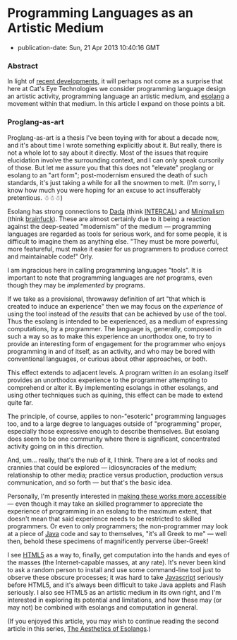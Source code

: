 Programming Languages as an Artistic Medium
===========================================

*   publication-date: Sun, 21 Apr 2013 10:40:16 GMT

### Abstract

In light of [recent developments](https://github.com/cwales/cwales.github.com/issues/1),
it will perhaps not come as a surprise that here at Cat's Eye Technologies
we consider programming language design an artistic activity, programming
language an artistic medium, and [esolang][] a movement within that
medium.  In this article I expand on those points a bit.

### Proglang-as-art

Proglang-as-art is a thesis I've been toying with for about a decade now, and
it's about time I wrote something explicitly about it.  But really, there is
not a whole lot to say about it directly.  Most of the issues that require
elucidation involve the surrounding context, and I can only speak cursorily of
those.  But let me assure you that this does not "elevate" proglang or esolang
to an "art form"; post-modernism ensured the death of such standards, it's just
taking a while for all the snowmen to melt.  (I'm sorry, I know how much you were
hoping for an excuse to act insufferably pretentious.  ☃☃☃)

Esolang has strong connections to [Dada][] (think [INTERCAL][]) and
[Minimalism][] (think [brainfuck][]).  These are almost certainly due to it
being a reaction
against the deep-seated "modernism" of the medium — programming languages are
regarded as tools for serious work, and for some people, it is difficult to
imagine them as anything else.  "They must be more powerful, more featureful,
must make it easier for us programmers to produce correct and maintainable
code!"  Orly.

I am ingracious here in calling programming languages "tools".  It is important
to note that programming languages are *not* programs, even though they may be
*implemented* by programs.

If we take as a provisional, throwaway definition of art "that which is created
to induce an experience" then we may focus on the *experience* of using the tool
instead of the *results* that can be achieved by use of the tool.  Thus the
esolang is intended to be experienced, as a medium of expressing computations,
by a programmer.  The language is, generally, composed in such a way so as
to make this experience an unorthodox one,
to try to provide an interesting form of engagement for the programmer
who enjoys programming in and of itself, as an activity, and who may be bored
with conventional languages, or curious about other approaches, or both.

This effect extends to adjacent levels.  A program written *in* an esolang
itself provides an unorthodox experience to the programmer attempting to
comprehend or alter it.  By implementing esolangs in other esolangs, and using
other techniques such as quining, this effect can be made to extend quite far.

The principle, of course, applies to non-"esoteric" programming languages too,
and to a large degree to languages outside of "programming" proper, especially
those expressive enough to describe themselves.  But esolang does seem to be
one community where there is significant, concentrated activity going on in
this direction.

And, um... really, that's the nub of it, I think.  There are a lot of nooks
and crannies that could be explored — idiosyncracies of the medium; relationship
to other media; practice versus production, production versus communication,
and so forth — but that's the basic idea.

Personally, I'm presently interested in
[making these works more accessible][] —
even though it may take an skilled programmer to appreciate the experience of
programming in an esolang to the maximum extent, that doesn't mean that said
experience needs to be restricted to skilled programmers.  Or even to only
programmers; the non-programmer may look at a piece of [Java][] code and say to
themselves, "it's all Greek to me" — well then, behold these specimens of
magnificently perverse über-Greek!

I see [HTML5][] as a way to, finally, get computation into the hands and eyes
of the masses (the Internet-capable masses, at any rate).  It's never been kind
to ask a random person to install and use some command-line tool just to
observe these obscure processes; it was hard to take [Javascript][]
seriously before HTML5, and it's always been difficult to take Java applets
and Flash seriously.  I also see HTML5 as an artistic medium in its own
right, and I'm interested in exploring its potential and limitations, and
how these may (or may not) be combined with esolangs and computation in
general.

(If you enjoyed this article, you may wish to continue reading the second
article in this series, [The Aesthetics of Esolangs][].)

[esolang]: http://catseye.tc/node/Esolang
[Dada]: http://en.wikipedia.org/wiki/Dada
[Minimalism]: http://en.wikipedia.org/wiki/Minimalism
[INTERCAL]: http://catseye.tc/node/INTERCAL
[brainfuck]: http://catseye.tc/node/brainfuck
[making these works more accessible]: http://catseye.tc/node/Online_installation
[Java]: http://catseye.tc/node/Java
[HTML5]: http://catseye.tc/node/HTML5
[Javascript]: http://catseye.tc/node/Javascript
[The Aesthetics of Esolangs]: The%20Aesthetics%20of%20Esolangs.md
